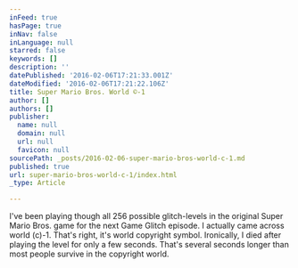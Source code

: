 ```yaml
---
inFeed: true
hasPage: true
inNav: false
inLanguage: null
starred: false
keywords: []
description: ''
datePublished: '2016-02-06T17:21:33.001Z'
dateModified: '2016-02-06T17:21:22.106Z'
title: Super Mario Bros. World ©-1
author: []
authors: []
publisher:
  name: null
  domain: null
  url: null
  favicon: null
sourcePath: _posts/2016-02-06-super-mario-bros-world-c-1.md
published: true
url: super-mario-bros-world-c-1/index.html
_type: Article

---
```

I've been playing though all 256 possible glitch-levels in the original Super Mario Bros. game for the next Game Glitch episode. I actually came across world (c)-1\. That's right, it's world copyright symbol. Ironically, I died after playing the level for only a few seconds. That's several seconds longer than most people survive in the copyright world.